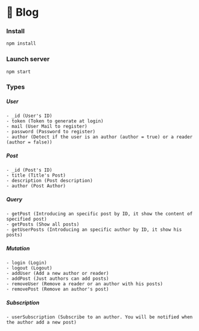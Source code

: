 # 📓 Blog
### Install
```js
npm install
```
### Launch server
```js
npm start
```
### Types
##### User
    - _id (User's ID)
    - token (Token to generate at login)
    - mail (User Mail to register)
    - password (Password to register)
    - author (Detect if the user is an author (author = true) or a reader (author = false))
##### Post
    - _id (Post's ID)
    - title (Title's Post)
    - description (Post description)
    - author (Post Author)
##### Query
    - getPost (Introducing an specific post by ID, it show the content of specified post)
    - getPosts (Show all posts)
    - getUserPosts (Introducing an specific author by ID, it show his posts)
##### Mutation
    - login (Login)
    - logout (Logout)
    - addUser (Add a new author or reader)
    - addPost (Just authors can add posts)
    - removeUser (Remove a reader or an author with his posts)
    - removePost (Remove an author's post)
##### Subscription
    - userSubscription (Subscribe to an author. You will be notified when the author add a new post)
